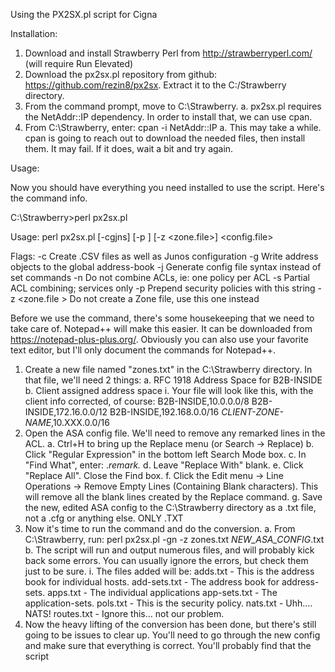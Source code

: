 Using the PX2SX.pl script for Cigna

Installation:

1. Download and install Strawberry Perl from http://strawberryperl.com/ (will require Run Elevated)
2. Download the px2sx.pl repository from github: https://github.com/rezin8/px2sx. Extract it to the C:/Strawberry directory.
3. From the command prompt, move to C:\Strawberry.
	a. px2sx.pl requires the NetAddr::IP dependency. In order to install that, we can use cpan.
4. From C:\Strawberry, enter: cpan -i NetAddr::IP
	a. This may take a while. cpan is going to reach out to download the needed files, then install them. It may fail. If it does, wait a bit and try again.
	
Usage:

Now you should have everything you need installed to use the script. Here's the command info.

C:\Strawberry>perl px2sx.pl

Usage:  perl px2sx.pl [-cgjns] [-p <STRING>] [-z <zone.file>] <config.file>

Flags:  -c Create .CSV files as well as Junos configuration
        -g Write address objects to the global address-book
        -j Generate config file syntax instead of set commands
        -n Do not combine ACLs, ie: one policy per ACL
        -s Partial ACL combining; services only
        -p <STRING> Prepend security policies with this string
        -z <zone.file > Do not create a Zone file, use this one instead

Before we use the command, there's some housekeeping that we need to take care of. Notepad++ will make this easier. It can be downloaded from https://notepad-plus-plus.org/. Obviously you can also use your favorite text editor, but I'll only document the commands for Notepad++.

1. Create a new file named "zones.txt" in the C:\Strawberry directory. In that file, we'll need 2 things:
	a. RFC 1918 Address Space for B2B-INSIDE
	b. Client assigned address space
		i. Your file will look like this, with the client info corrected, of course:
			B2B-INSIDE,10.0.0.0/8
			B2B-INSIDE,172.16.0.0/12
			B2B-INSIDE,192.168.0.0/16
			*CLIENT-ZONE-NAME*,10.XXX.0.0/16
2. Open the ASA config file. We'll need to remove any remarked lines in the ACL. 
	a. Ctrl+H to bring up the Replace menu (or Search -> Replace)
	b. Click "Regular Expression" in the bottom left Search Mode box.
	c. In "Find What", enter: .*remark.*
	d. Leave "Replace With" blank.
	e. Click "Replace All". Close the Find box.
	f. Click the Edit menu -> Line Operations -> Remove Empty Lines (Containing Blank characters). This will remove all the blank lines created by the Replace command.
	g. Save the new, edited ASA config to the C:\Strawberry directory as a .txt file, not a .cfg or anything else. ONLY .TXT
3. Now it's time to run the command and do the conversion. 
	a. From C:\Strawberry, run: perl px2sx.pl -gn -z zones.txt *NEW_ASA_CONFIG*.txt
	b. The script will run and output numerous files, and will probably kick back some errors. You can usually ignore the errors, but check them just to be sure.
		i. The files added will be:
			adds.txt - This is the address book for individual hosts.
			add-sets.txt - The address book for address-sets.
			apps.txt - The individual applications
			app-sets.txt - The application-sets. 
			pols.txt - This is the security policy. 
			nats.txt - Uhh.... NATS! 
			routes.txt - Ignore this... not our problem.
4. Now the heavy lifting of the conversion has been done, but there's still going to be issues to clear up. You'll need to go through the new config and make sure that everything is correct. You'll probably find that the script 
	
